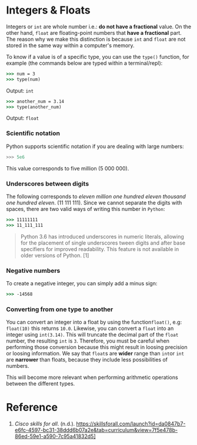 # Integers & Floats

Integers or `int` are whole number i.e.: **do not have a fractional** value. On the other hand, `float` are floating-point numbers that **have a fractional** part. The reason why we make this distinction is because `int` and `float` are not stored in the same way within a computer's memory.

To know if a value is of a specific type, you can use the `type()` function, for example (the commands below are typed within a terminal/repl):

```cmd
>>> num = 3
>>> type(num)
```

Output: `int`

```cmd
>>> another_num = 3.14
>>> type(another_num)
```

Output: `float`

### Scientific notation

Python supports scientific notation if you are dealing with large numbers:

```python
>>> 5e6
```

This value corresponds to five million (5 000 000).

### Underscores between digits

The following corresponds to _eleven million one hundred eleven thousand one hundred eleven_. (11 111 111). Since we cannot separate the digits with spaces, there are two valid ways of writing this number in `Python`:

```cmd
>>> 11111111
>>> 11_111_111
```

> Python 3.6 has introduced underscores in numeric literals, allowing for the placement of single underscores tween digits and after base specifiers for improved readability. This feature is not available in older versions of Python. [1]

### Negative numbers

To create a negative integer, you can simply add a minus sign:

```cmd
>>> -14568
```

### Converting from one type to another

You can convert an integer into a float by using the function`float()`, e.g: `float(10)` this returns `10.0`. Likewise, you can convert a `float` into an integer using `int(3.14)`. This will truncate the decimal part of the `float` number, the resulting `int` is `3`. Therefore, you must be careful when performing those conversion because this might result in loosing precision or loosing information. We say that `float`s are **wider** range than `int`or `int` are **narrower** than floats, because they include less possibilities of numbers.

This will become more relevant when performing arithmetic operations between the different types.

# Reference

1. _Cisco skills for all_. (n.d.). https://skillsforall.com/launch?id=da0847b7-e6fc-4597-bc31-38ddd6b07a2e&tab=curriculum&view=7f5e478b-86ed-59e1-a590-7c95a41832d5]
